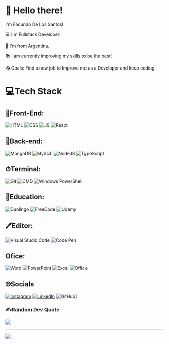 # 👋 Hello there!
I'm Facundo De Los Santos!

💻 I'm Fullstack Developer!

🏡 I'm from Argentina.

📚 I am currently improving my skills to be the best!

📤 Goals: Find a new job to Improve me as a Developer and keep coding.

# 💻Tech Stack
## 🤖Front-End: 
![HTML](https://img.shields.io/badge/HTML5-E34F26?style=for-the-badge&logo=html5&logoColor=white) ![CSS](https://img.shields.io/badge/CSS3-1572B6?style=for-the-badge&logo=css3&logoColor=white) ![JS](https://img.shields.io/badge/JavaScript-323330?style=for-the-badge&logo=javascript&logoColor=F7DF1E) ![React](https://img.shields.io/badge/React-20232A?style=for-the-badge&logo=react&logoColor=61DAFB)

## 🧠Back-end:
![MongoDB](https://img.shields.io/badge/MongoDB-4EA94B?style=for-the-badge&logo=mongodb&logoColor=white) ![MySQL](https://img.shields.io/badge/MySQL-00000F?style=for-the-badge&logo=mysql&logoColor=white) ![NodeJS](https://img.shields.io/badge/Node.js-43853D?style=for-the-badge&logo=node.js&logoColor=white) ![TypeScript](https://img.shields.io/badge/TypeScript-007ACC?style=for-the-badge&logo=typescript&logoColor=white)

## ⏱Terminal:
![Git](https://img.shields.io/badge/GIT-E44C30?style=for-the-badge&logo=git&logoColor=white) ![CMD](https://img.shields.io/badge/windows%20terminal-4D4D4D?style=for-the-badge&logo=windows%20terminal&logoColor=white) ![Windows PowerShell](https://img.shields.io/badge/powershell-5391FE?style=for-the-badge&logo=powershell&logoColor=white)

## 📜Education:
![Duolingo](https://img.shields.io/badge/Duolingo-58CC02?style=for-the-badge&logo=Duolingo&logoColor=white) ![FreeCode](https://img.shields.io/badge/freecodecamp-27273D?style=for-the-badge&logo=freecodecamp&logoColor=white) ![Udemy](https://img.shields.io/badge/Udemy-EC5252?style=for-the-badge&logo=Udemy&logoColor=white)

## 🖊Editor:
![Visual Studio Code](https://img.shields.io/badge/Visual_Studio_Code-0078D4?style=for-the-badge&logo=visual%20studio%20code&logoColor=white) ![Code Pen](https://img.shields.io/badge/Codepen-000000?style=for-the-badge&logo=codepen&logoColor=white)

## Ofice:
![Word](https://img.shields.io/badge/Microsoft_Word-2B579A?style=for-the-badge&logo=microsoft-word&logoColor=white) ![PowerPoint](https://img.shields.io/badge/Microsoft_PowerPoint-B7472A?style=for-the-badge&logo=microsoft-powerpoint&logoColor=white) ![Excel](https://img.shields.io/badge/Microsoft_Excel-217346?style=for-the-badge&logo=microsoft-excel&logoColor=white) ![Office](https://img.shields.io/badge/Microsoft_Office-D83B01?style=for-the-badge&logo=microsoft-office&logoColor=white)



## 🌐Socials
[![Instagram](https://img.shields.io/badge/Instagram-%23E4405F.svg?logo=Instagram&logoColor=white)](https://instagram.com/https://www.instagram.com/facudelosaantos/?hl=es-la) [![LinkedIn](https://img.shields.io/badge/LinkedIn-%230077B5.svg?logo=linkedin&logoColor=white)](https://www.linkedin.com/in/facundo-de-los-santos-17b3a722a/) ![GitHub](https://img.shields.io/badge/GitHub-100000?style=for-the-badge&logo=github&logoColor=white)]

### ✍️Random Dev Quote
![](https://quotes-github-readme.vercel.app/api?type=horizontal&theme=dark)

---
[![](https://visitcount.itsvg.in/api?id=Facundoidelos&icon=1&color=1)](https://visitcount.itsvg.in)

